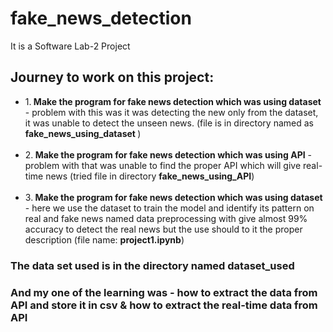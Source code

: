# fake_news_detection
It is a Software Lab-2 Project


## Journey to work on this project:

<ul>
    <li>1.<b> Make the program for fake news detection which was using dataset</b> - problem with this was it was detecting the new only from the dataset, it was unable to detect the unseen news. (file is in directory named as <b>fake_news_using_dataset   </b>)</li><br>
    <li>2.<b> Make the program for fake news detection which was using API</b> - problem with that was unable to find the proper API which will give real-time news (tried file in directory <b>fake_news_using_API</b>)</li><br>
    <li>3.<b> Make the program for fake news detection which was using dataset</b> - here we use the dataset to train the model and identify its pattern on real and fake news named data preprocessing with give almost 99% accuracy to detect the real news but the use should to it the proper description (file name: <b>project1.ipynb</b>)</li>
</ul>

### The data set used is in the directory named dataset_used
### And my one of the learning was - how to extract the data from API and store it in csv & how to extract the real-time data from API